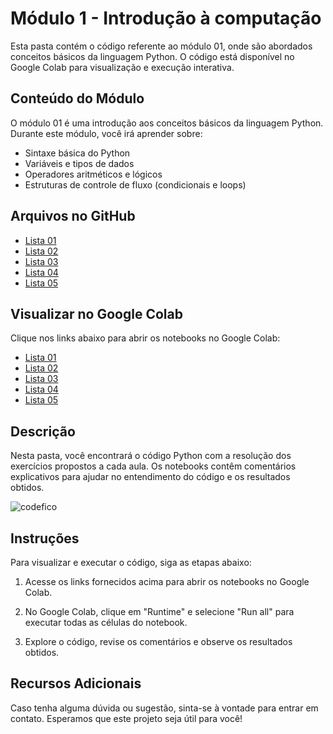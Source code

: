 # Módulo 1 - Introdução à computação

Esta pasta contém o código referente ao módulo 01, onde são abordados conceitos básicos da linguagem Python. O código está disponível no Google Colab para visualização e execução interativa.

## Conteúdo do Módulo

O módulo 01 é uma introdução aos conceitos básicos da linguagem Python. Durante este módulo, você irá aprender sobre:

- Sintaxe básica do Python
- Variáveis e tipos de dados
- Operadores aritméticos e lógicos
- Estruturas de controle de fluxo (condicionais e loops)

## Arquivos no GitHub

- [Lista 01](https://github.com/allysonthales/codefico/blob/main/modulo01/Lista_1_M%C3%B3dulo_1_Turma_Lua.ipynb)
- [Lista 02](https://github.com/allysonthales/codefico/blob/main/modulo01/Lista_2_M%C3%B3dulo_1_Turma_Lua.ipynb)
- [Lista 03](https://github.com/allysonthales/codefico/blob/main/modulo01/Lista_3_M%C3%B3dulo_1_Turma_Lua.ipynb)
- [Lista 04](https://github.com/allysonthales/codefico/blob/main/modulo01/Lista_4_M%C3%B3dulo_1_Turma_Lua.ipynb)
- [Lista 05](https://github.com/allysonthales/codefico/blob/main/modulo01/Lista_5_M%C3%B3dulo_1_Turma_Lua.ipynb)

## Visualizar no Google Colab

Clique nos links abaixo para abrir os notebooks no Google Colab:

- [Lista 01](https://colab.research.google.com/drive/14jsGY50mOqiSIID6dTOgbJUc79r-2HSq)
- [Lista 02](https://colab.research.google.com/drive/15XHiHmH5eCESw8COuwh_8yf3j5RdMIJt?usp=sharing)
- [Lista 03](https://colab.research.google.com/drive/1xXX9jUZSLQiKosQKzFsCqfMfv7v3Gq3Z?usp=sharing)
- [Lista 04](https://colab.research.google.com/drive/1lYwgzSTLHPp9oQ9zbpxQXFU_rkjOoQd3)
- [Lista 05](https://colab.research.google.com/drive/1c9sWDrY4eHJumo0n5X06Y1wYbyvUYnuR?usp=sharing)

## Descrição

Nesta pasta, você encontrará o código Python com a resolução dos exercícios propostos a cada aula. Os notebooks contêm comentários explicativos para ajudar no entendimento do código e os resultados obtidos.

![codefico](https://github.com/allysonthales/codefico/assets/121051849/da92ab3a-246d-4d08-b730-3cad1e4d98cd)

## Instruções

Para visualizar e executar o código, siga as etapas abaixo:

1. Acesse os links fornecidos acima para abrir os notebooks no Google Colab.

2. No Google Colab, clique em "Runtime" e selecione "Run all" para executar todas as células do notebook.
3. Explore o código, revise os comentários e observe os resultados obtidos.

## Recursos Adicionais

Caso tenha alguma dúvida ou sugestão, sinta-se à vontade para entrar em contato. Esperamos que este projeto seja útil para você!
